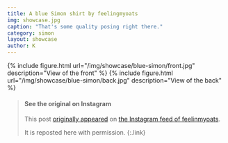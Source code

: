 ```yaml
---
title: A blue Simon shirt by feelingmyoats
img: showcase.jpg
caption: "That's some quality posing right there."
category: simon
layout: showcase
author: K
---
```

{% include figure.html url="/img/showcase/blue-simon/front.jpg" description="View of the front" %}
{% include figure.html url="/img/showcase/blue-simon/back.jpg" description="View of the back" %}

> #### See the original on Instagram
> This post [originally appeared](https://www.instagram.com/p/BZ6X2CkjZor/) 
> on [the Instagram feed of feelinmyoats](https://www.instagram.com/feelinmyoats/).
>
> It is reposted here with permission.
{:.link}
